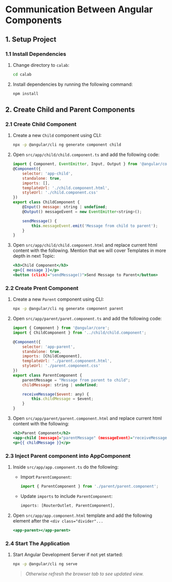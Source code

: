 # Communication Between Angular Components

## 1. Setup Project

### 1.1 Install Dependencies

1. Change directory to `calab`:

    ```.sh
    cd calab
    ```
2. Install dependencies by running the following command:

    ```.sh
    npm install
    ```

## 2. Create Child and Parent Components

### 2.1 Create Child Component

1. Create a new `Child` component using CLI:

    ```.sh
    npx -p @angular/cli ng generate component child
    ```
2. Open `src/app/child/child.component.ts` and add the following code:

    ```.js
    import { Component, EventEmitter, Input, Output } from '@angular/core';
    @Component({
        selector: 'app-child',
        standalone: true,
        imports: [],
        templateUrl: './child.component.html',
        styleUrl: './child.component.css'
    })
    export class ChildComponent {
        @Input() message: string | undefined;
        @Output() messageEvent = new EventEmitter<string>();

        sendMessage() {
            this.messageEvent.emit('Message from child to parent');
        }
    }
    ```
3. Open `src/app/child/child.component.html` and replace current html content with the following. Mention that we will cover Templates in more depth in next Topic:

    ```.html
    <h3>Child Component</h3>
    <p>{{ message }}</p>
    <button (click)="sendMessage()">Send Message to Parent</button> 
    ```


### 2.2 Create Prent Component

1. Create a new `Parent` component using CLI:

    ```.sh
    npx -p @angular/cli ng generate component parent
    ```
2. Open `src/app/parent/paret.component.ts` and add the following code:

    ```.js
    import { Component } from '@angular/core';
    import { ChildComponent } from '../child/child.component';

    @Component({
        selector: 'app-parent',
        standalone: true,
        imports: [ChildComponent],
        templateUrl: './parent.component.html',
        styleUrl: './parent.component.css'
    })
    export class ParentComponent {
        parentMessage = "Message from parent to child";
        childMessage: string | undefined;

        receiveMessage($event: any) {
            this.childMessage = $event;
        }
    }
    ```
3. Open `src/app/parent/parent.component.html` and replace current html content with the following:

    ```.html
    <h2>Parent Component</h2>
    <app-child [message]="parentMessage" (messageEvent)="receiveMessage($event)"></app-child>
    <p>{{ childMessage }}</p>
    ```


### 2.3 Inject Parent component into AppComponent

1. Inside `src/app/app.component.ts` do the following:
    - Import `ParentComponent`:

        ```.js
        import { ParentComponent } from './parent/parent.component';
        ```
    - Update `imports` to include `ParentComponent`:

        ```.js
        imports: [RouterOutlet, ParentComponent],
        ```

2. Open `src/app/app.component.html` template and add the following element after the `<div class="divider"...`

    ```.html
    <app-parent></app-parent>
    ```

### 2.4 Start The Application

1. Start Angular Development Server if not yet started:

    ```.bash
    npx -p @angular/cli ng serve
    ```
    > _Otherwise refresh the browser tab to see updated view._
